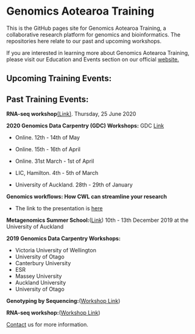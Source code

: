 # Genomics Aotearoa Training
This is the GitHub pages site for Genomics Aotearoa Training, a collaborative research platform for genomics and bioinformatics. The repositories here relate to our past and upcoming workshops.

If you are interested in learning more about Genomics Aotearoa Training, please visit our Education and Events section on our official <a href="https://www.genomics-aotearoa.org.nz/education-events">website.</a>
## Upcoming Training Events:




 
## Past Training Events:

**RNA-seq workshop**<a href="https://github.com/GenomicsAotearoa/RNA-seq-workshop">(Link)</a>. Thursday, 25 June 2020 

**2020 Genomics Data Carpentry (GDC) Workshops:**
GDC <a href="https://datacarpentry.org/genomics-workshop/">Link</a>

- Online. 12th - 14th of May

- Online. 15th - 16th of April

- Online. 31st March - 1st of April

- LIC, Hamilton. 4th - 5th of March

- University of Auckland. 28th - 29th of January

**Genomics workflows: How CWL can streamline your research** 
- The link to the presentation is <a href="https://www.nesi.org.nz/news/2020/03/webinar-recording-available–-genomics-workflows-how-cwl-can-streamline-your-research">here</a>

**Metagenomics Summer School:**(<a href="https://github.com/GenomicsAotearoa/metagenomics_summer_school">Link</a>) 10th - 13th December 2019 at the University of Auckland

**2019 Genomics Data Carpentry Workshops:**

- Victoria University of Wellington
- University of Otago
- Canterbury University
- ESR
- Massey University
- Auckland University
- University of Otago

**Genotyping by Sequencing:**(<a href="https://otagomohio.github.io/2019-06-11_GBS_EE/">Workshop Link<a/>)

**RNA-seq workshop:**(<a href="https://github.com/gregomics/RNAseqWorkshop2018/">Workshop Link</a>)




<a href="https://www.genomics-aotearoa.org.nz/contact-us">Contact<a/> us for more information.



